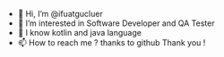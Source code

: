 - 👋 Hi, I’m @ifuatgucluer
- 👀 I’m interested in Software Developer and QA Tester
- 🌱 I know kotlin and java language
- 📫 How to reach me ? thanks to github
Thank you ! 

<!---
ifuatgucluer/ifuatgucluer is a ✨ special ✨ repository because its `README.md` (this file) appears on your GitHub profile.
You can click the Preview link to take a look at your changes.
--->
